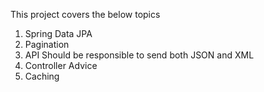 This project covers the below topics
1. Spring Data JPA
2. Pagination
3. API Should be responsible to send both JSON and XML
4. Controller Advice
5. Caching
